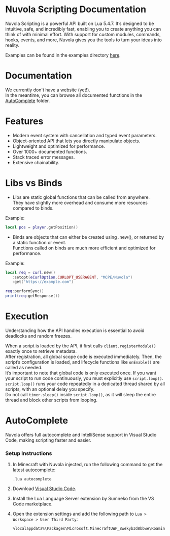 # Nuvola Scripting Documentation

Nuvola Scripting is a powerful API built on Lua 5.4.7.
It’s designed to be intuitive, safe, and incredibly fast, enabling you to create anything you can think of with minimal effort.
With support for custom modules, commands, hooks, events, and more, Nuvola gives you the tools to turn your ideas into reality.

Examples can be found in the examples directory [here](Examples/Modules/).

# Documentation

We currently don't have a website (yet!).  
In the meantime, you can browse all documented functions in the [AutoComplete](AutoComplete/) folder.

# Features
- Modern event system with cancellation and typed event parameters.
- Object-oriented API that lets you directly manipulate objects.
- Lightweight and optimized for performance.
- Over 1000+ documented functions.
- Stack traced error messages.
- Extensive chainability.

# Libs vs Binds

- Libs are static global functions that can be called from anywhere.  
   They have slightly more overhead and consume more resources compared to binds.

Example:
```lua
local pos = player.getPosition()
```

- Binds are objects that can either be created using .new(), or returned by a static function or event.  
   Functions called on binds are much more efficient and optimized for performance.

Example:
```lua
local req = curl.new()
   :setopt(eCurlOption.CURLOPT_USERAGENT, "MCPE/Nuvola")
   :get("https://example.com")

req:performSync()
print(req:getResponse())
```

# Execution

Understanding how the API handles execution is essential to avoid deadlocks and random freezes.

When a script is loaded by the API, it first calls `client.registerModule()` exactly once to retrieve metadata.  
After registration, all global scope code is executed immediately. Then, the script’s configuration is loaded, and lifecycle functions like `onEnable()` are called as needed.  
It’s important to note that global code is only executed once. If you want your script to run code continuously, you must explicitly use `script.loop()`.  
`script.loop()` runs your code repeatedly in a dedicated thread shared by all scripts, with an optional delay you specify.  
Do not call `timer.sleep()` inside `script.loop()`, as it will sleep the entire thread and block other scripts from looping.

# AutoComplete

Nuvola offers full autocomplete and IntelliSense support in Visual Studio Code, making scripting faster and easier.

### Setup Instructions

1. In Minecraft with Nuvola injected, run the following command to get the latest autocomplete:  
   ```
   .lua autocomplete
   ```

2. Download [Visual Studio Code](https://code.visualstudio.com/).

3. Install the Lua Language Server extension by Sumneko from the VS Code marketplace.

4. Open the extension settings and add the following path to `Lua > Workspace > User Third Party`:
   ```
   %localappdata%\Packages\Microsoft.MinecraftUWP_8wekyb3d8bbwe\RoamingState\Nuvola\Scripts\AutoComplete
   ```